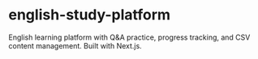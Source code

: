 # english-study-platform
English learning platform with Q&amp;A practice, progress tracking, and CSV content management. Built with Next.js.
